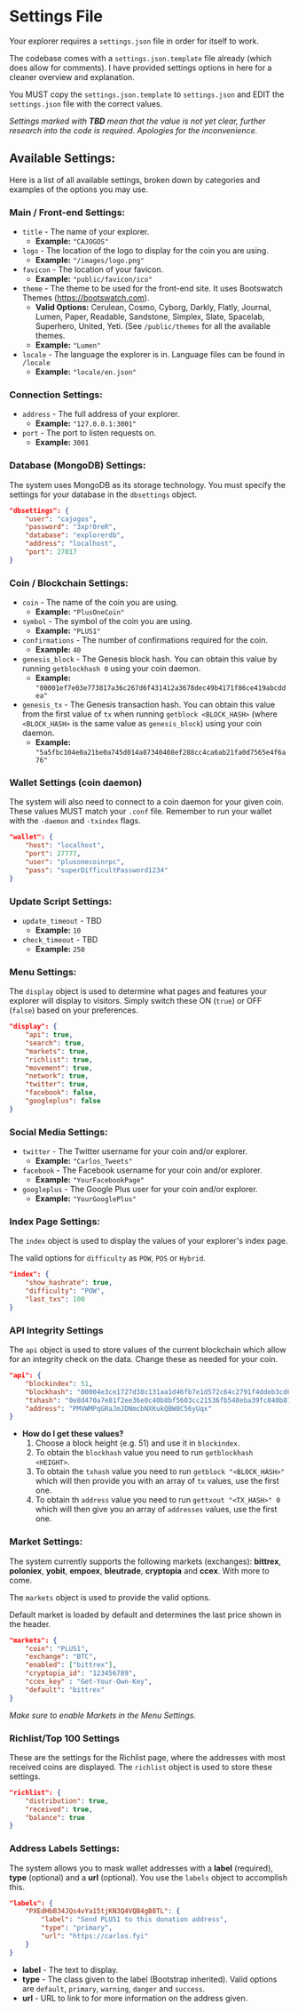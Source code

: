 # Settings File

Your explorer requires a `settings.json` file in order for itself to work.

The codebase comes with a `settings.json.template` file already (which does allow for comments). I have provided settings options in here for a cleaner overview and explanation.

You MUST copy the `settings.json.template` to `settings.json` and EDIT the `settings.json` file with the correct values.

_Settings marked with **TBD** mean that the value is not yet clear, further research into the code is required. Apologies for the inconvenience._

## Available Settings:

Here is a list of all available settings, broken down by categories and examples of the options you may use.

### Main / Front-end Settings:

- `title` - The name of your explorer.
  - **Example:** `"CAJOGOS"`
- `logo` - The location of the logo to display for the coin you are using.
  - **Example:** `"/images/logo.png"`
- `favicon` - The location of your favicon.
  - **Example:** `"public/favicon/ico"`
- `theme` - The theme to be used for the front-end site. It uses Bootswatch Themes (https://bootswatch.com).
  - **Valid Options:** Cerulean, Cosmo, Cyborg, Darkly, Flatly, Journal, Lumen, Paper, Readable, Sandstone, Simplex, Slate, Spacelab, Superhero, United, Yeti. (See `/public/themes` for all the available themes.
  - **Example:** `"Lumen"`
- `locale` - The language the explorer is in. Language files can be found in `/locale`
  - **Example:** `"locale/en.json"`

### Connection Settings:

- `address` - The full address of your explorer.
  - **Example:** `"127.0.0.1:3001"`
- `port` - The port to listen requests on.
  - **Example:** `3001`

### Database (MongoDB) Settings:

The system uses MongoDB as its storage technology. You must specify the settings for your database in the `dbsettings` object.

```json
"dbsettings": {
    "user": "cajogos",
    "password": "3xp!0reR",
    "database": "explorerdb",
    "address": "localhost",
    "port": 27017
}
```

### Coin / Blockchain Settings:

- `coin` - The name of the coin you are using.
  - **Example:** `"PlusOneCoin"`
- `symbol` - The symbol of the coin you are using.
  - **Example:** `"PLUS1"`
- `confirmations` - The number of confirmations required for the coin.
  - **Example:** `40`
- `genesis_block` - The Genesis block hash. You can obtain this value by running `getblockhash 0` using your coin daemon.
  - **Example:** `"00001ef7e03e773817a36c267d6f431412a3678dec49b4171f86ce419abcddea"`
- `genesis_tx` - The Genesis transaction hash. You can obtain this value from the first value of `tx` when running `getblock <BLOCK_HASH>` (where `<BLOCK_HASH>` is the same value as `genesis_block`) using your coin daemon.
  - **Example:** `"5a5fbc104e0a21be0a745d014a87340408ef288cc4ca6ab21fa0d7565e4f6a76"`

### Wallet Settings (coin daemon)

The system will also need to connect to a coin daemon for your given coin. These values MUST match your `.conf` file. Remember to run your wallet with the `-daemon` and `-txindex` flags.

```json
"wallet": {
    "host": "localhost",
    "port": 27777,
    "user": "plusonecoinrpc",
    "pass": "superDifficultPassword1234"
}
```

### Update Script Settings:

- `update_timeout` - TBD
  - **Example:** `10`
- `check_timeout` - TBD
  - **Example:** `250`


### Menu Settings:

The `display` object is used to determine what pages and features your explorer will display to visitors. Simply switch these ON (`true`) or OFF (`false`) based on your preferences.

```json
"display": {
    "api": true,
    "search": true,
    "markets": true,
    "richlist": true,
    "movement": true,
    "network": true,
    "twitter": true,
    "facebook": false,
    "googleplus": false
}
```

### Social Media Settings:

- `twitter` - The Twitter username for your coin and/or explorer.
  - **Example:** `"Carlos_Tweets"`
- `facebook` - The Facebook username for your coin and/or explorer.
  - **Example:** `"YourFacebookPage"`
- `googleplus` - The Google Plus user for your coin and/or explorer.
  - **Example:** `"YourGooglePlus"`

### Index Page Settings:

The `index` object is used to display the values of your explorer's index page.

The valid options for `difficulty` as `POW`, `POS` or `Hybrid`.

```json
"index": {
    "show_hashrate": true,
    "difficulty": "POW",
    "last_txs": 100
}
```

### API Integrity Settings

The `api` object is used to store values of the current blockchain which allow for an integrity check on the data. Change these as needed for your coin.

```json
"api": {
    "blockindex": 51,
    "blockhash": "00004e3ce1727d38c131aa1d46fb7e1d572c64c2791f4ddeb3cd687c78df123a",
    "txhash": "0e8d470a7e81f2ee36e0c40b8bf5603cc21536fb548eba39fc840b8139a7826d",
    "address": "PMVWMPqGRaJmJDNmcbNXKukQBW8C56yUqx"
}
```
- **How do I get these values?**
  1. Choose a block height (e.g. 51) and use it in `blockindex`.
  2. To obtain the `blockhash` value you need to run `getblockhash <HEIGHT>`.
  3. To obtain the `txhash` value you need to run `getblock "<BLOCK_HASH>"` which will then provide you with an array of `tx` values, use the first one.
  4. To obtain th `address` value you need to run `gettxout "<TX_HASH>" 0` which will then give you an array of `addresses` values, use the first one.


### Market Settings:

The system currently supports the following markets (exchanges): **bittrex**, **poloniex**, **yobit**, **empoex**, **bleutrade**, **cryptopia** and **ccex**. With more to come.

The `markets` object is used to provide the valid options.

Default market is loaded by default and determines the last price shown in the header.

```json
"markets": {
    "coin": "PLUS1",
    "exchange": "BTC",
    "enabled": ["bittrex"],
    "cryptopia_id": "123456789",
    "ccex_key" : "Get-Your-Own-Key",
    "default": "bittrex"
}
```

_Make sure to enable Markets in the Menu Settings._

### Richlist/Top 100 Settings

These are the settings for the Richlist page, where the addresses with most received coins are displayed. The `richlist` object is used to store these settings.

```json
"richlist": {
    "distribution": true,
    "received": true,
    "balance": true
}
```

### Address Labels Settings:

The system allows you to mask wallet addresses with a **label** (required), **type** (optional) and a **url** (optional). You use the `labels` object to accomplish this.

```json
"labels": {
    "PXEdHbB34JQs4vYa15tjKN3Q4VQB4gB8TL": {
        "label": "Send PLUS1 to this donation address",
        "type": "primary",
        "url": "https://carlos.fyi"
    }
}
```

- **label** - The text to display.
- **type** - The class given to the label (Bootstrap inherited). Valid options are `default`, `primary`, `warning`, `danger` and `success`.
- **url** - URL to link to for more information on the address given.